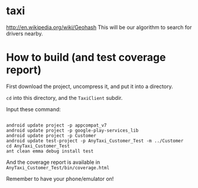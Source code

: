 taxi
====
<url>http://en.wikipedia.org/wiki/Geohash</url>
This will be our algorithm to search for drivers nearby.

How to build (and test coverage report)
===
First download the project, uncompress it, and put it into a directory.

<code>cd</code> into this directory, and the <code>TaxiClient</code> subdir.

Input these command:
<pre><code>
android update project -p appcompat_v7
android update project -p google-play-services_lib
android update project -p Customer
android update test-project -p AnyTaxi_Customer_Test -m ../Customer
cd AnyTaxi_Customer_Test
ant clean emma debug install test
</code></pre>

And the coverage report is available in
<code>AnyTaxi_Customer_Test/bin/coverage.html</code>

Remember to have your phone/emulator on!
